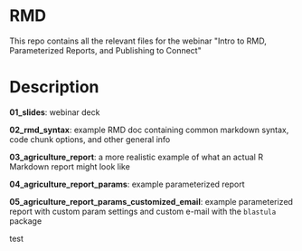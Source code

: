 # RMD 
This repo contains all the relevant files for the webinar "Intro to RMD, Parameterized Reports, and Publishing to Connect"

# Description 

**01_slides**: webinar deck  

**02_rmd_syntax**: example RMD doc containing common markdown syntax, code chunk options, and other general info

**03_agriculture_report**: a more realistic example of what an actual R Markdown report might look like 

**04_agriculture_report_params**: example parameterized report

**05_agriculture_report_params_customized_email**: example parameterized report with custom param settings and custom e-mail with the `blastula` package

test